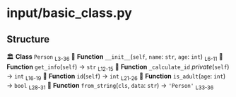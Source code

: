 # input/basic_class.py

## Structure

🏛️ **Class** `Person` <sub>L3-36</sub>
  🔧 **Function** `__init__`(`self`, `name`: `str`, `age`: `int`) <sub>L6-11</sub>
  🔧 **Function** `get_info`(`self`) → `str` <sub>L12-15</sub>
  🔧 **Function** `_calculate_id` _private_(`self`) → `int` <sub>L16-19</sub>
  🔧 **Function** `id`(`self`) → `int` <sub>L21-26</sub>
  🔧 **Function** `is_adult`(`age`: `int`) → `bool` <sub>L28-31</sub>
  🔧 **Function** `from_string`(`cls`, `data`: `str`) → `'Person'` <sub>L33-36</sub>

